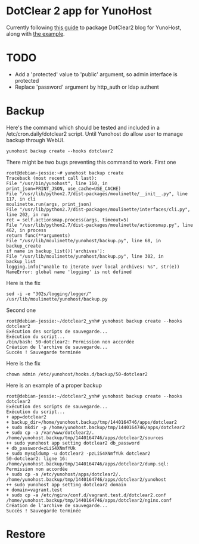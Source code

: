 # DotClear 2 app for YunoHost

Currently following [this guide](https://yunohost.org/#/packaging_apps_fr) to package DotClear2 blog for YunoHost, along with [the example](https://github.com/YunoHost/example_ynh).

# TODO

- Add a 'protected' value to 'public' argument, so admin interface is protected
- Replace 'password' argument by http_auth or ldap authent

# Backup 

Here's the command which should be tested and included in a /etc/cron.daily/dotclear2 script. Until Yunohost do allow user to manage backup through WebUI.

    yunohost backup create --hooks dotclear2

There might be two bugs preventing this command to work. First one

    root@debian-jessie:~# yunohost backup create
    Traceback (most recent call last):
    File "/usr/bin/yunohost", line 160, in
    print_json=PRINT_JSON, use_cache=USE_CACHE)
    File "/usr/lib/python2.7/dist-packages/moulinette/__init__.py", line 117, in cli
    moulinette.run(args, print_json)
    File "/usr/lib/python2.7/dist-packages/moulinette/interfaces/cli.py", line 202, in run
    ret = self.actionsmap.process(args, timeout=5)
    File "/usr/lib/python2.7/dist-packages/moulinette/actionsmap.py", line 462, in process
    return func(**arguments)
    File "/usr/lib/moulinette/yunohost/backup.py", line 68, in backup_create
    if name in backup_list()['archives']:
    File "/usr/lib/moulinette/yunohost/backup.py", line 302, in backup_list
    logging.info("unable to iterate over local archives: %s", str(e))
    NameError: global name 'logging' is not defined

Here is the fix

    sed -i -e "302s/logging/logger/" /usr/lib/moulinette/yunohost/backup.py

Second one

    root@debian-jessie:~/dotclear2_ynh# yunohost backup create --hooks dotclear2
    Exécution des scripts de sauvegarde...
    Exécution du script...
    /bin/bash: 50-dotclear2: Permission non accordée
    Création de l'archive de sauvegarde...
    Succès ! Sauvegarde terminée

Here is the fix

    chown admin /etc/yunohost/hooks.d/backup/50-dotclear2

Here is an example of a proper backup

    root@debian-jessie:~/dotclear2_ynh# yunohost backup create --hooks dotclear2
    Exécution des scripts de sauvegarde...
    Exécution du script...
    + app=dotclear2
    + backup_dir=/home/yunohost.backup/tmp/1440164746/apps/dotclear2
    + sudo mkdir -p /home/yunohost.backup/tmp/1440164746/apps/dotclear2
    + sudo cp -a /var/www/dotclear2/. /home/yunohost.backup/tmp/1440164746/apps/dotclear2/sources
    ++ sudo yunohost app setting dotclear2 db_password
    + db_password=zLiS4XNmfYUk
    + sudo mysqldump -u dotclear2 -pzLiS4XNmfYUk dotclear2
    50-dotclear2: ligne 16: /home/yunohost.backup/tmp/1440164746/apps/dotclear2/dump.sql: Permission non accordée
    + sudo cp -a /etc/yunohost/apps/dotclear2/. /home/yunohost.backup/tmp/1440164746/apps/dotclear2/yunohost
    ++ sudo yunohost app setting dotclear2 domain
    + domain=vagrant.test
    + sudo cp -a /etc/nginx/conf.d/vagrant.test.d/dotclear2.conf /home/yunohost.backup/tmp/1440164746/apps/dotclear2/nginx.conf
    Création de l'archive de sauvegarde...
    Succès ! Sauvegarde terminée

# Restore


